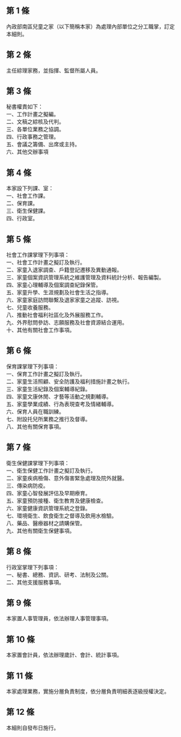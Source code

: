 第 1 條
-------
內政部南區兒童之家（以下簡稱本家）為處理內部單位之分工職掌，訂定  
本細則。

第 2 條
-------
主任綜理家務，並指揮、監督所屬人員。

第 3 條
-------
秘書權責如下：   
一、工作計畫之擬編。   
二、文稿之綜核及代判。   
三、各單位業務之協調。   
四、行政事務之管理。   
五、會議之籌備、出席或主持。   
六、其他交辦事項

第 4 條
-------
本家設下列課、室：   
一、社會工作課。   
二、保育課。   
三、衛生保健課。   
四、行政室。

第 5 條
-------
社會工作課掌理下列事項：   
一、社會工作計畫之擬訂及執行。  
二、家童入退家調查、戶籍登記遷移及異動通報。  
三、家童個案資訊管理系統之維護管理及資料統計分析、報告編製。  
四、家童心理輔導及個案調查紀錄保管。  
五、家童升學、生涯規劃及社會生活之指導。  
六、家童家庭訪問聯繫及退家家童之追蹤、訪視。  
七、兒童收養服務。  
八、推動社會福利社區化及外展服務工作。  
九、外界慰問參訪、志願服務及社會資源結合運用。  
十、其他有關社會工作事項。

第 6 條
-------
保育課掌理下列事項：   
一、保育工作計畫之擬訂及執行。  
二、家童生活照顧、安全防護及福利措施計畫之執行。  
三、家童生活紀錄及個案輔導紀錄。  
四、家童文康休閒、才藝等活動之規劃輔導。  
五、家童學業成績、行為表現查考及情緒輔導。  
六、保育人員在職訓練。  
七、附設托兒所業務之推行及督導。  
八、其他有關保育事項。

第 7 條
-------
衛生保健課掌理下列事項：   
一、衛生保健工作計畫之擬訂及執行。  
二、家童疾病檢傷、意外傷害緊急處理及院外就醫。  
三、傳染病防疫。  
四、家童心智發展評估及早期療育。  
五、家童預防接種、衛生教育及健康檢查。  
六、家童健康資訊管理系統之登錄。  
七、環境衛生、飲食衛生之督導及飲用水檢驗。  
八、藥品、醫療器材之請購保管。  
九、其他有關衛生保健事項。

第 8 條
-------
行政室掌理下列事項：   
一、秘書、總務、資訊、研考、法制及公關。  
二、其他支援服務事項。

第 9 條
-------
本家置人事管理員，依法辦理人事管理事項。

第 10 條
--------
本家置會計員，依法辦理歲計、會計、統計事項。

第 11 條
--------
本家處理業務，實施分層負責制度，依分層負責明細表逐級授權決定。

第 12 條
--------
本細則自發布日施行。

